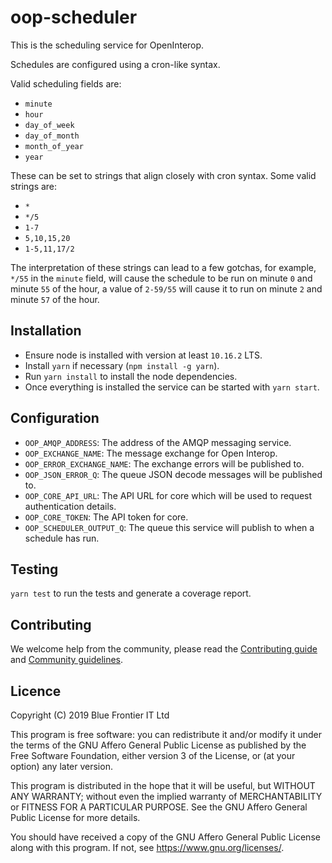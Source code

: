 # oop-scheduler

This is the scheduling service for OpenInterop.

Schedules are configured using a cron-like syntax.

Valid scheduling fields are:
- `minute`
- `hour`
- `day_of_week`
- `day_of_month`
- `month_of_year`
- `year`

These can be set to strings that align closely with cron syntax. Some valid strings are:
- `*`
- `*/5`
- `1-7`
- `5,10,15,20`
- `1-5,11,17/2`

The interpretation of these strings can lead to a few gotchas, for example, `*/55` in the `minute` field, will cause the schedule to be run on minute `0` and minute `55` of the hour, a value of `2-59/55` will cause it to run on minute `2` and minute `57` of the hour.

## Installation

- Ensure node is installed with version at least `10.16.2` LTS.
- Install `yarn` if necessary (`npm install -g yarn`).
- Run `yarn install` to install the node dependencies.
- Once everything is installed the service can be started with `yarn start`.

## Configuration

- `OOP_AMQP_ADDRESS`: The address of the AMQP messaging service.
- `OOP_EXCHANGE_NAME`: The message exchange for Open Interop.
- `OOP_ERROR_EXCHANGE_NAME`:  The exchange errors will be published to.
- `OOP_JSON_ERROR_Q`: The queue JSON decode messages will be published to.
- `OOP_CORE_API_URL`: The API URL for core which will be used to request authentication details.
- `OOP_CORE_TOKEN`: The API token for core.
- `OOP_SCHEDULER_OUTPUT_Q`: The queue this service will publish to when a schedule has run.

## Testing

`yarn test` to run the tests and generate a coverage report.

## Contributing

We welcome help from the community, please read the [Contributing guide](https://github.com/open-interop/oop-guidelines/blob/master/CONTRIBUTING.md) and [Community guidelines](https://github.com/open-interop/oop-guidelines/blob/master/CODE_OF_CONDUCT.md).

## Licence

Copyright (C) 2019 Blue Frontier IT Ltd

This program is free software: you can redistribute it and/or modify
it under the terms of the GNU Affero General Public License as published
by the Free Software Foundation, either version 3 of the License, or
(at your option) any later version.

This program is distributed in the hope that it will be useful,
but WITHOUT ANY WARRANTY; without even the implied warranty of
MERCHANTABILITY or FITNESS FOR A PARTICULAR PURPOSE.  See the
GNU Affero General Public License for more details.

You should have received a copy of the GNU Affero General Public License
along with this program.  If not, see <https://www.gnu.org/licenses/>.

